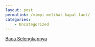 ```yaml
---
layout: post
permalink: /mimpi-melihat-kapal-laut/
categories:
    - Uncategorized
---
```


[Baca Selengkapnya](/10)